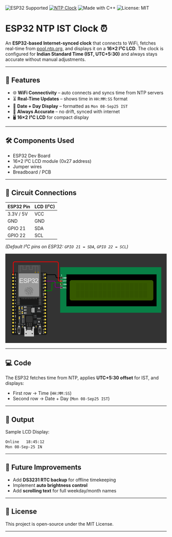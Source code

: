 ![ESP32 Supported](https://img.shields.io/badge/ESP32-Supported-blue?logo=espressif)
[![NTP Clock](https://img.shields.io/badge/topic-ntp--clock-blue)](https://github.com/topics/ntp-clock)
![Made with C++](https://img.shields.io/badge/Made%20with-C++-orange?logo=cplusplus)
![License: MIT](https://img.shields.io/badge/License-MIT-green.svg)
# ESP32 NTP IST Clock ⏰

An **ESP32-based Internet-synced clock** that connects to WiFi, fetches real-time from [pool.ntp.org](https://www.ntppool.org/), and displays it on a **16×2 I²C LCD**.
The clock is configured for **Indian Standard Time (IST, UTC+5:30)** and always stays accurate without manual adjustments.

---

## 📌 Features

* 🌐 **WiFi Connectivity** – auto connects and syncs time from NTP servers
* ⏳ **Real-Time Updates** – shows time in `HH:MM:SS` format
* 📅 **Date + Day Display** – formatted as `Mon 08-Sep25 IST`
* 🔋 **Always Accurate** – no drift, synced with internet
* 🖥️ **16×2 I²C LCD** for compact display

---

## 🛠️ Components Used

* ESP32 Dev Board
* 16×2 I²C LCD module (0x27 address)
* Jumper wires
* Breadboard / PCB

---

## 🔌 Circuit Connections

| ESP32 Pin | LCD (I²C) |
| --------- | --------- |
| 3.3V / 5V | VCC       |
| GND       | GND       |
| GPIO 21   | SDA       |
| GPIO 22   | SCL       |

*(Default I²C pins on ESP32: `GPIO 21 = SDA`, `GPIO 22 = SCL`)*

![image alt](images/clock-circuit.png)

---

## 💻 Code

The ESP32 fetches time from NTP, applies **UTC+5:30 offset** for IST, and displays:

* First row → Time (`HH:MM:SS`)
* Second row → Date + Day (`Mon 08-Sep25 IST`)

---

## 📸 Output

Sample LCD Display:

```
Online   18:45:12
Mon 08-Sep-25 IN
```

---

## 🚀 Future Improvements

* Add **DS3231 RTC backup** for offline timekeeping
* Implement **auto brightness control**
* Add **scrolling text** for full weekday/month names

---

## 🔖 License

This project is open-source under the MIT License.

---
